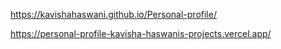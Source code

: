 https://kavishahaswani.github.io/Personal-profile/

https://personal-profile-kavisha-haswanis-projects.vercel.app/
